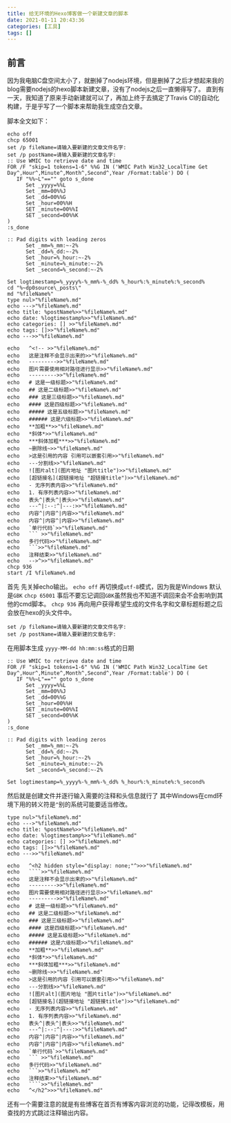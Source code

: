```yaml
---
title: 给无环境的Hexo博客做一个新建文章的脚本
date: 2021-01-11 20:43:36
categories: [工具] 
tags: []
---
```


<!--
这是注释不会显示出来的
---------
图片需要使用相对路径进行显示
---------
# 这是一级标题
## 这是二级标题
### 这是三级标题
#### 这是四级标题
##### 这是五级标题
###### 这是六级标题
**加粗**
*斜体*
***斜体加粗***
~删除线~
 引用可以嵌套引用
---分割线
![图片alt](图片地址 "图片title")
[超链接名](超链接地址 "超链接title")
- 无序列表内容
1. 有序列表内容
表头|表头|表头
---|:--:|---:
内容|内容|内容
内容|内容|内容
`单行代码`
``` 
多行代码
```
markdown使用提示结束
````
-->
## **前言**
因为我电脑C盘空间太小了，就删掉了nodejs环境，但是删掉了之后才想起来我的blog需要nodejs的hexo脚本新建文章，没有了nodejs之后一直懒得写了。
直到有一天，我知道了原来手动新建就可以了，再加上终于去搞定了Travis CI的自动化构建，于是乎写了一个脚本来帮助我生成空白文章。

脚本全文如下：
`````shell
echo off
chcp 65001
set /p fileName=请输入要新建的文章文件名字:
set /p postName=请输入要新建的文章名字:
:: Use WMIC to retrieve date and time
FOR /F "skip=1 tokens=1-6" %%G IN ('WMIC Path Win32_LocalTime Get Day^,Hour^,Minute^,Month^,Second^,Year /Format:table') DO (
   IF "%%~L"=="" goto s_done
      Set _yyyy=%%L
      Set _mm=00%%J
      Set _dd=00%%G
      Set _hour=00%%H
      SET _minute=00%%I
      SET _second=00%%K
)
:s_done

:: Pad digits with leading zeros
      Set _mm=%_mm:~-2%
      Set _dd=%_dd:~-2%
      Set _hour=%_hour:~-2%
      Set _minute=%_minute:~-2%
      Set _second=%_second:~-2%

Set logtimestamp=%_yyyy%-%_mm%-%_dd% %_hour%:%_minute%:%_second%
cd "%~dp0source\_posts\"
md "%fileName%"
type nul>"%fileName%.md"
echo --->"%fileName%.md"
echo title: %postName%>>"%fileName%.md"
echo date: %logtimestamp%>>"%fileName%.md"
echo categories: [] >>"%fileName%.md"
echo tags: []>>"%fileName%.md"
echo --->>"%fileName%.md"

echo   ^<!-- >>"%fileName%.md"
echo   这是注释不会显示出来的>>"%fileName%.md"
echo   --------->>"%fileName%.md"
echo   图片需要使用相对路径进行显示>>"%fileName%.md"
echo   --------->>"%fileName%.md"
echo   # 这是一级标题>>"%fileName%.md"
echo   ## 这是二级标题>>"%fileName%.md"
echo   ### 这是三级标题>>"%fileName%.md"
echo   #### 这是四级标题>>"%fileName%.md"
echo   ##### 这是五级标题>>"%fileName%.md"
echo   ###### 这是六级标题>>"%fileName%.md"
echo   **加粗**>>"%fileName%.md"
echo   *斜体*>>"%fileName%.md"
echo   ***斜体加粗***>>"%fileName%.md"
echo   ~删除线~>>"%fileName%.md"
echo   >这是引用的内容 引用可以嵌套引用>>"%fileName%.md"
echo   ---分割线>>"%fileName%.md"
echo   ![图片alt](图片地址 "图片title")>>"%fileName%.md"
echo   [超链接名](超链接地址 "超链接title")>>"%fileName%.md"
echo   - 无序列表内容>>"%fileName%.md"
echo   1. 有序列表内容>>"%fileName%.md"
echo   表头^|表头^|表头>>"%fileName%.md"
echo   ---^|:--:^|---:>>"%fileName%.md"
echo   内容^|内容^|内容>>"%fileName%.md"
echo   内容^|内容^|内容>>"%fileName%.md"
echo   `单行代码`>>"%fileName%.md"
echo   ``` >>"%fileName%.md"
echo   多行代码>>"%fileName%.md"
echo   ```>>"%fileName%.md"
echo   注释结束>>"%fileName%.md"
echo   -->^>>"%fileName%.md"
chcp 936
start /I %fileName%.md

`````
首先 先关掉echo输出。
`echo off`
再切换成`utf-8`模式，因为我是Windows 默认是`GBK`
`chcp 65001`
事后不要忘记调回`GBK`虽然我也不知道不调回来会不会影响到其他的cmd脚本。
`chcp 936`
再向用户获得希望生成的文件名字和文章标题标题之后会放在hexo的头文件中。
```
set /p fileName=请输入要新建的文章文件名字:
set /p postName=请输入要新建的文章名字:
```
在用脚本生成 `yyyy-MM-dd hh:mm:ss`格式的日期
```
:: Use WMIC to retrieve date and time
FOR /F "skip=1 tokens=1-6" %%G IN ('WMIC Path Win32_LocalTime Get Day^,Hour^,Minute^,Month^,Second^,Year /Format:table') DO (
   IF "%%~L"=="" goto s_done
      Set _yyyy=%%L
      Set _mm=00%%J
      Set _dd=00%%G
      Set _hour=00%%H
      SET _minute=00%%I
      SET _second=00%%K
)
:s_done

:: Pad digits with leading zeros
      Set _mm=%_mm:~-2%
      Set _dd=%_dd:~-2%
      Set _hour=%_hour:~-2%
      Set _minute=%_minute:~-2%
      Set _second=%_second:~-2%

Set logtimestamp=%_yyyy%-%_mm%-%_dd% %_hour%:%_minute%:%_second%
```
然后就是创建文件并逐行输入需要的注释和头信息就行了
其中Windows在cmd环境下用的转义符是`^`别的系统可能要适当修改。
```
type nul>"%fileName%.md"
echo --->"%fileName%.md"
echo title: %postName%>>"%fileName%.md"
echo date: %logtimestamp%>>"%fileName%.md"
echo categories: [] >>"%fileName%.md"
echo tags: []>>"%fileName%.md"
echo --->>"%fileName%.md"

echo   ^<h2 hidden style="display: none;"^>>>"%fileName%.md"
echo   ````>>"%fileName%.md"
echo   这是注释不会显示出来的>>"%fileName%.md"
echo   --------->>"%fileName%.md"
echo   图片需要使用相对路径进行显示>>"%fileName%.md"
echo   --------->>"%fileName%.md"
echo   # 这是一级标题>>"%fileName%.md"
echo   ## 这是二级标题>>"%fileName%.md"
echo   ### 这是三级标题>>"%fileName%.md"
echo   #### 这是四级标题>>"%fileName%.md"
echo   ##### 这是五级标题>>"%fileName%.md"
echo   ###### 这是六级标题>>"%fileName%.md"
echo   **加粗**>>"%fileName%.md"
echo   *斜体*>>"%fileName%.md"
echo   ***斜体加粗***>>"%fileName%.md"
echo   ~删除线~>>"%fileName%.md"
echo   >这是引用的内容 引用可以嵌套引用>>"%fileName%.md"
echo   ---分割线>>"%fileName%.md"
echo   ![图片alt](图片地址 "图片title")>>"%fileName%.md"
echo   [超链接名](超链接地址 "超链接title")>>"%fileName%.md"
echo   - 无序列表内容>>"%fileName%.md"
echo   1. 有序列表内容>>"%fileName%.md"
echo   表头^|表头^|表头>>"%fileName%.md"
echo   ---^|:--:^|---:>>"%fileName%.md"
echo   内容^|内容^|内容>>"%fileName%.md"
echo   内容^|内容^|内容>>"%fileName%.md"
echo   `单行代码`>>"%fileName%.md"
echo   ``` >>"%fileName%.md"
echo   多行代码>>"%fileName%.md"
echo   ```>>"%fileName%.md"
echo   注释结束>>"%fileName%.md"
echo   ````>>"%fileName%.md"
echo   ^</h2^>>>"%fileName%.md"
```

还有一个需要注意的就是有些博客在首页有博客内容浏览的功能，记得改模板，用查找的方式跳过注释输出内容。
